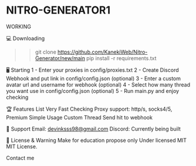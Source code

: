 # NITRO-GENERATOR1
WORKING

💻 Downloading
>> git clone https://github.com/KanekiWeb/Nitro-Generator/new/main
>> pip install -r requirements.txt

🖥️ Starting
1 - Enter your proxies in config/proxies.txt
2 - Create Discord Webhook and put link in config/config.json (optional)
3 - Enter a custom avatar url and username for webhook (optional)
4 - Select how many thread you want use in config/config.json (optional)
5 - Run main.py and enjoy checking

🏆 Features List
Very Fast Checking
Proxy support: http/s, socks4/5, Premium
Simple Usage
Custom Thread
Send hit to webhook

🧰 Support
Email: devinksss98@gmail.com
Discord: Currently being built

📜 License & Warning
Make for education propose only
Under licensed MIT MIT License.

Contact me
